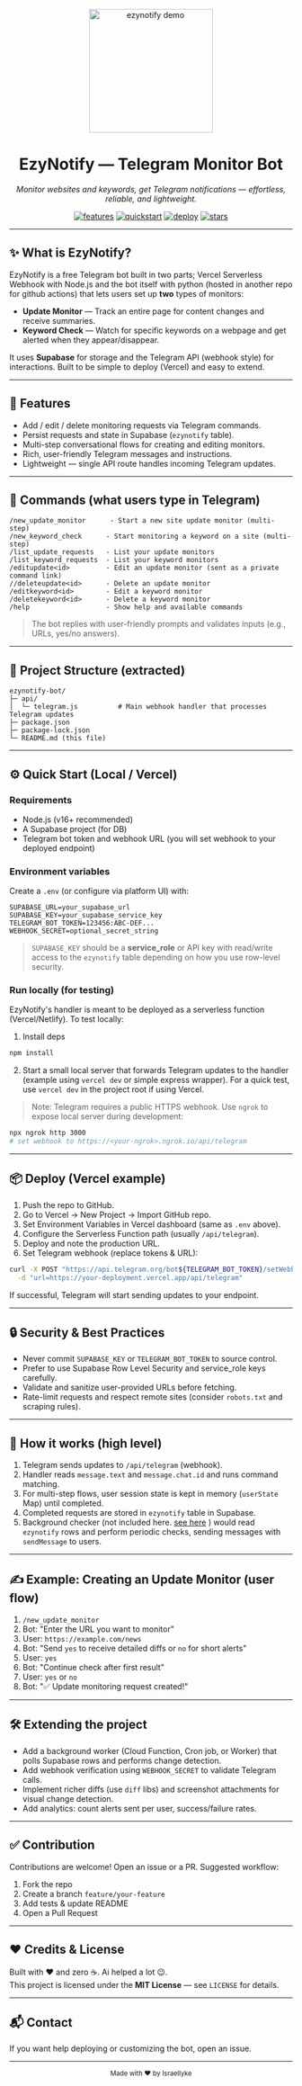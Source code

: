 
<!-- PROJECT LOGO -->
<p align="center">
  <a href="https://github.com/IsraelIyke/ezynotify-bot">
    <img src="https://media.giphy.com/media/3o7aCTPPm4OHfRLSH6/giphy.gif" alt="ezynotify demo" width="220"/>
  </a>
  <h1 align="center">EzyNotify — Telegram Monitor Bot</h1>
  <p align="center">
    <em>Monitor websites and keywords, get Telegram notifications — effortless, reliable, and lightweight.</em>
  </p>
</p>

<p align="center">
  <a href="#features"><img alt="features" src="https://img.shields.io/badge/feature-monitoring-green.svg"/></a>
  <a href="#quick-start"><img alt="quickstart" src="https://img.shields.io/badge/quick-start-setup-blue.svg"/></a>
  <a href="#deployment"><img alt="deploy" src="https://img.shields.io/badge/deploy-vercel%20%7C%20railway-orange.svg"/></a>
  <a href="https://github.com/IsraelIyke/ezynotify-bot/stargazers"><img alt="stars" src="https://img.shields.io/github/stars/IsraelIyke/ezynotify-bot.svg?style=social&label=Star"/></a>
</p>

---

## ✨ What is EzyNotify?

EzyNotify is a free Telegram bot built in two parts; Vercel Serverless Webhook with Node.js and the bot itself with python (hosted in another repo for github actions) that lets users set up **two** types of monitors:

- **Update Monitor** — Track an entire page for content changes and receive summaries.
- **Keyword Check** — Watch for specific keywords on a webpage and get alerted when they appear/disappear.

It uses **Supabase** for storage and the Telegram API (webhook style) for interactions. Built to be simple to deploy (Vercel) and easy to extend.

---

## 🚀 Features

- Add / edit / delete monitoring requests via Telegram commands.
- Persist requests and state in Supabase (`ezynotify` table).
- Multi-step conversational flows for creating and editing monitors.
- Rich, user-friendly Telegram messages and instructions.
- Lightweight — single API route handles incoming Telegram updates.

---

## 🧭 Commands (what users type in Telegram)

```
/new_update_monitor      - Start a new site update monitor (multi-step)
/new_keyword_check      - Start monitoring a keyword on a site (multi-step)
/list_update_requests   - List your update monitors
/list_keyword_requests  - List your keyword monitors
/editupdate<id>         - Edit an update monitor (sent as a private command link)
//deleteupdate<id>      - Delete an update monitor
/editkeyword<id>        - Edit a keyword monitor
/deletekeyword<id>      - Delete a keyword monitor
/help                   - Show help and available commands
```

> The bot replies with user-friendly prompts and validates inputs (e.g., URLs, yes/no answers).

---

## 📁 Project Structure (extracted)

```
ezynotify-bot/
├─ api/
│  └─ telegram.js          # Main webhook handler that processes Telegram updates
├─ package.json
├─ package-lock.json
└─ README.md (this file)
```

---

## ⚙️ Quick Start (Local / Vercel)

### Requirements
- Node.js (v16+ recommended)
- A Supabase project (for DB)
- Telegram bot token and webhook URL (you will set webhook to your deployed endpoint)

### Environment variables

Create a `.env` (or configure via platform UI) with:

```
SUPABASE_URL=your_supabase_url
SUPABASE_KEY=your_supabase_service_key
TELEGRAM_BOT_TOKEN=123456:ABC-DEF...
WEBHOOK_SECRET=optional_secret_string
```

> `SUPABASE_KEY` should be a **service_role** or API key with read/write access to the `ezynotify` table depending on how you use row-level security.

### Run locally (for testing)
EzyNotify's handler is meant to be deployed as a serverless function (Vercel/Netlify). To test locally:

1. Install deps
```bash
npm install
```

2. Start a small local server that forwards Telegram updates to the handler (example using `vercel dev` or simple express wrapper). For a quick test, use `vercel dev` in the project root if using Vercel.

> Note: Telegram requires a public HTTPS webhook. Use `ngrok` to expose local server during development:
```bash
npx ngrok http 3000
# set webhook to https://<your-ngrok>.ngrok.io/api/telegram
```

---

## 📦 Deploy (Vercel example)

1. Push the repo to GitHub.
2. Go to Vercel → New Project → Import GitHub repo.
3. Set Environment Variables in Vercel dashboard (same as `.env` above).
4. Configure the Serverless Function path (usually `/api/telegram`).
5. Deploy and note the production URL.
6. Set Telegram webhook (replace tokens & URL):

```bash
curl -X POST "https://api.telegram.org/bot${TELEGRAM_BOT_TOKEN}/setWebhook" \
  -d "url=https://your-deployment.vercel.app/api/telegram"
```

If successful, Telegram will start sending updates to your endpoint.

---

## 🔒 Security & Best Practices

- Never commit `SUPABASE_KEY` or `TELEGRAM_BOT_TOKEN` to source control.
- Prefer to use Supabase Row Level Security and service_role keys carefully.
- Validate and sanitize user-provided URLs before fetching.
- Rate-limit requests and respect remote sites (consider `robots.txt` and scraping rules).

---

## 🧩 How it works (high level)

1. Telegram sends updates to `/api/telegram` (webhook).
2. Handler reads `message.text` and `message.chat.id` and runs command matching.
3. For multi-step flows, user session state is kept in memory (`userState` Map) until completed.
4. Completed requests are stored in `ezynotify` table in Supabase.
5. Background checker (not included here. [see here](https://github.com/IsraelIyke/ezynotifyv2) ) would read `ezynotify` rows and perform periodic checks, sending messages with `sendMessage` to users.

---

## ✍️ Example: Creating an Update Monitor (user flow)

1. `/new_update_monitor`
2. Bot: "Enter the URL you want to monitor"
3. User: `https://example.com/news`
4. Bot: "Send `yes` to receive detailed diffs or `no` for short alerts"
5. User: `yes`
6. Bot: "Continue check after first result"
7. User: `yes` or `no`
8. Bot: "✅ Update monitoring request created!"

---

## 🛠️ Extending the project

- Add a background worker (Cloud Function, Cron job, or Worker) that polls Supabase rows and performs change detection.
- Add webhook verification using `WEBHOOK_SECRET` to validate Telegram calls.
- Implement richer diffs (use `diff` libs) and screenshot attachments for visual change detection.
- Add analytics: count alerts sent per user, success/failure rates.

---

## ✅ Contribution

Contributions are welcome! Open an issue or a PR. Suggested workflow:

1. Fork the repo
2. Create a branch `feature/your-feature`
3. Add tests & update README
4. Open a Pull Request

---

## ❤️ Credits & License

Built with ❤️ and zero ☕. Ai helped a lot 😉.  
This project is licensed under the **MIT License** — see `LICENSE` for details.

---

## 📬 Contact

If you want help deploying or customizing the bot, open an issue.

---

<p align="center">
  <sub>Made with ❤️ by IsraelIyke</sub>
</p>
